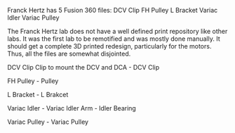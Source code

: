 Franck Hertz has 5 Fusion 360 files:
	DCV Clip
	FH Pulley
	L Bracket
	Variac Idler
	Variac Pulley

The Franck Hertz lab does not have a well defined print repository like other labs. It was the first lab to be remotified and was mostly done manually. It should get a complete 3D printed redesign, particularly for the motors. Thus, all the files are somewhat disjointed.

DCV Clip
	Clip to mount the DCV and DCA
	- DCV Clip

FH Pulley
	- Pulley

L Bracket
	- L Brakcet

Variac Idler
	- Variac Idler Arm
	- Idler Bearing

Variac Pulley
	- Variac Pulley

